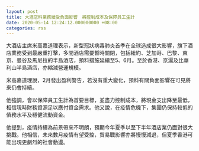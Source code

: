 ```yaml
---
layout: post
title: 大酒店料業務續受負面影響　將控制成本及保障員工生計
date: 2020-05-14 12:24:12.000000000 +08:00
categories: rss
---
```


大酒店主席米高嘉道理表示，新型冠狀病毒肺炎首季在全球造成很大影響，旗下酒店業務受到最嚴重打擊，多間酒店需要暫時關閉，包括紐約、芝加哥、巴黎、東京、曼谷及馬尼拉的半島酒店，預料措施延續至5、6月。至於香港、京滬及比華利山半島酒店，亦縮減營運規模。

米高嘉道理說，2月發出盈利警告，若沒有重大變化，預料有關負面影響在可見將來仍會持續。

他強調，會以保障員工生計為首要目標，並盡力控制成本，將現金支出降至最低，相信現時財務資源足以應付資金需求。他又說，在疫情危機下，集團仍保持較低的債務水平及穩健流動資金。

他提到，疫情持續為前景帶來不明朗，預期今年夏季以至下半年酒店業仍面對很大挑戰。他相信，未來數月疫情有望受控，貿易戰影響亦將慢慢減退，但夏季香港可能出現更劇烈的社會動盪。
